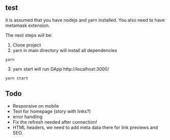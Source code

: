 
<!-- ## developement
The smart contracts are build using truffle and tested locally using ganache-cli. -->


## test
it is assumed that you have nodejs and yarn installed. You also need to have metamask extension.

The next steps will be:
1. Clone project
2. yarn in main directory will install all dependencies
```
yarn
```
3. yarn start will run DApp http://localhost:3000/
```
yarn start
```


## Todo

- Responsive on mobile
- Text for homepage (story with links?)
- error handling
- Fix the refresh needed after connection! 
- HTML headers, we need to add meta data there for link previews and SEO.

